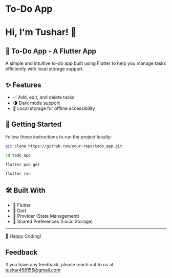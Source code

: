 # To-Do App

# Hi, I'm Tushar! 👋

## 📱 To-Do App - A Flutter App

A simple and intuitive to-do app built using Flutter to help you manage tasks efficiently with local storage support.

## ✨ Features

- ✅ Add, edit, and delete tasks
- 🌗 Dark mode support
- 💾 Local storage for offline accessibility


## 🚀 Getting Started

Follow these instructions to run the project locally:

```sh
git clone https://github.com/your-repo/todo_app.git
```

```sh
cd todo_app
```

```sh
flutter pub get
```

```sh
flutter run
```

## 🛠 Built With

- 🚀 Flutter
- 🎯 Dart
- 🔧 Provider (State Management)
- 💾 Shared Preferences (Local Storage)

---

💙 Happy Coding!

## Feedback

If you have any feedback, please reach out to us at tushar458155@gmail.com

